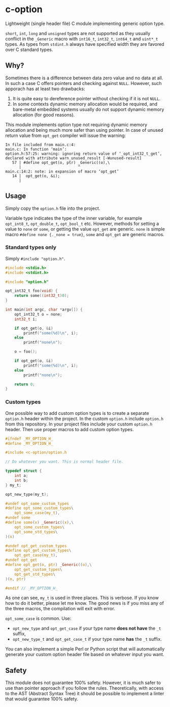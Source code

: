 # c-option

Lightweight (single header file) C module implementing generic option type.

`short`, `int`, `long` and `unsigned` types are not supported as they usually conflict in the `_Generic` macro with `int16_t`, `int32_t`, `int64_t` and `uint*_t`  types.
As types from `stdint.h` always have specified width they are favored over C standard types.

## Why?

Sometimes there is a difference between data zero value and no data at all.
In such a case C offers pointers and checking against `NULL`.
However, such apporach has at least two drawbacks:

1. It is quite easy to dereference pointer without checking if it is not `NULL`.
2. In some contexts dynamic memory allocation would be required, and bare-metal embedded systems usually do not support dynamic memory allocation (for good reasons).

This module implements option type not requiring dynamic memory allocation and being much more safer than using pointer.
In case of unused return value from `opt_get` compiler will issue the warning:
```
In file included from main.c:4:
main.c: In function ‘main’:
option.h:57:25: warning: ignoring return value of ‘_opt_int32_t_get’, declared with attribute warn_unused_result [-Wunused-result]
   57 | #define opt_get(o, ptr) _Generic((o),\
      |                         ^
main.c:14:2: note: in expansion of macro ‘opt_get’
   14 |  opt_get(o, &i);
      |
```

## Usage

Simply copy the `option.h` file into the project.

Variable type indicates the type of the inner variable, for example `opt_int8_t`, `opt_double_t`, `opt_bool_t` etc.
However, methods for setting a value to `none` or `some`, or getting the value `opt_get` are generic.
`none` is simple macro `#define none {._none = true}`, `some` and `opt_get` are generic macros.

### Standard types only

Simply `#include "option.h"`.

```C
#include <stdio.h>
#include <stdint.h>

#include "option.h"

opt_int32_t foo(void) {
	return some((int32_t)0);
}

int main(int argc, char *argv[]) {
	opt_int32_t o = none;
	int32_t i;

	if opt_get(o, &i)
		printf("some(%d)\n", i);
	else
		printf("none\n");

	o = foo();

	if opt_get(o, &i)
		printf("some(%d)\n", i);
	else
		printf("none\n");

	return 0;
}
```

### Custom types

One possible way to add custom option types is to create a separate `option.h` header within the project.
In the custom `option.h` include `option.h` from this repository.
In your project files include your custom `option.h` header.
Then use proper macros to add custom option types.

```C
#ifndef _MY_OPTION_H_
#define _MY_OPTION_H_

#include <c-option/option.h

// Do whatever you want. This is normal header file.

typedef struct {
	int a;
	int b;
} my_t;

opt_new_type(my_t);

#undef opt_some_custom_types
#define opt_some_custom_types\
	opt_some_case(my_t),
#undef some
#define some(x) _Generic((x),\
	opt_some_custom_types\
	opt_some_std_types\
)(x)

#undef opt_get_custom_types
#define opt_get_custom_types\
	opt_get_case(my_t),
#undef opt_get
#define opt_get(o, ptr) _Generic((o),\
	opt_get_custom_types\
	opt_get_std_types\
)(o, ptr)

#endif // _MY_OPTION_H_
```

As one can see, `my_t` is used in three places.
This is verbose.
If you know how to do it better, please let me know.
The good news is if you miss any of the three macros, the compilation will exit with error.

`opt_some_case` is common. Use:
- `opt_new_type` and `opt_get_case` if your type name **does not have** the `_t` suffix,
- `opt_new_type_t` and `opt_get_case_t` if your type name **has** the `_t` suffix.

You can also implement a simple Perl or Python script that will automatically generate your custom option header file based on whatever input you want.

## Safety
This module does not guarantee 100% safety.
However, it is much safer to use than pointer approach if you follow the rules.
Theoretically, with access to the AST (Abstract Syntax Tree) it should be possible to implement a linter that would guarantee 100% safety.
